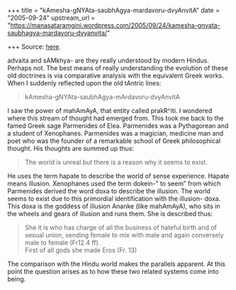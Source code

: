 +++
title = "kAmesha-gNYAta-saubhAgya-mardavoru-dvyAnvitA"
date = "2005-09-24"
upstream_url = "https://manasataramgini.wordpress.com/2005/09/24/kamesha-gnyata-saubhagya-mardavoru-dvyanvita/"

+++
Source: [here](https://manasataramgini.wordpress.com/2005/09/24/kamesha-gnyata-saubhagya-mardavoru-dvyanvita/).

advaita and sAMkhya- are they really understood by modern Hindus. Perhaps not. The best means of really understanding the evolution of these old doctrines is via comparative analysis with the equivalent Greek works. When I suddenly reflected upon the old tAntric lines:  

> kAmesha-gNYAta-saubhAgya-mArdavoru-dvyAnvitA 

I saw the power of mahAmAyA, that entity called prakR^iti. I wondered where this stream of thought had emerged from. This took me back to the famed Greek sage Parmenides of Elea. Parmenides was a Pythagorean and a student of Xenophanes. Parmenides was a magician, medicine man and poet who was the founder of a remarkable school of Greek philosophical thought. His thoughts are summed up thus:  

> The world is unreal but there is a reason why it seems to exist.  

He uses the term hapate to describe the world of sense experience. Hapate means illusion. Xenophanes used the term dokein-” to seem” from which Parmenides derived the word doxa to describe the illusion. The world seems to exist due to this primordial identification with the illusion- doxa. This doxa is the goddess of illusion Ananke (like mahAmAyA), who sits in the wheels and gears of illusion and runs them. She is described thus:  

> She it is who has charge of all the business of hateful birth and of sexual union, sending female to mix with male and again conversely male to female (Fr12.4 ff).  
> First of all gods she made Eros (Fr. 13)

The comparison with the Hindu world makes the parallels apparent. At this point the question arises as to how these two related systems come into being.

